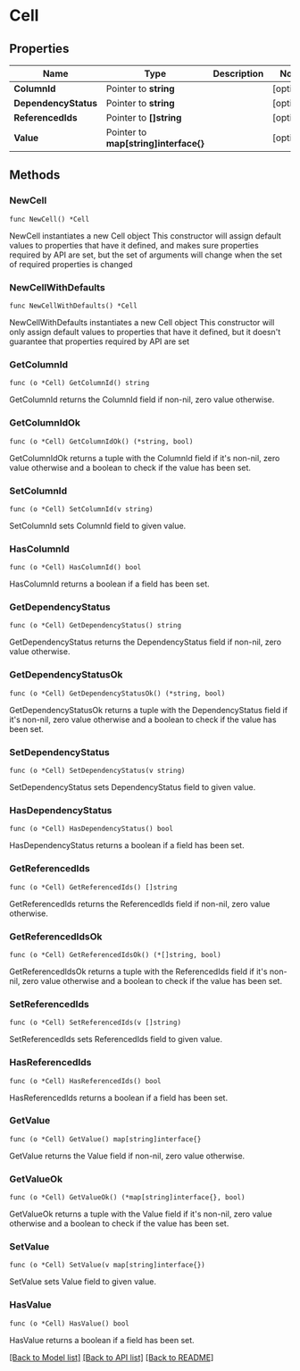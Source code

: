 # Cell

## Properties

Name | Type | Description | Notes
------------ | ------------- | ------------- | -------------
**ColumnId** | Pointer to **string** |  | [optional] 
**DependencyStatus** | Pointer to **string** |  | [optional] 
**ReferencedIds** | Pointer to **[]string** |  | [optional] 
**Value** | Pointer to **map[string]interface{}** |  | [optional] 

## Methods

### NewCell

`func NewCell() *Cell`

NewCell instantiates a new Cell object
This constructor will assign default values to properties that have it defined,
and makes sure properties required by API are set, but the set of arguments
will change when the set of required properties is changed

### NewCellWithDefaults

`func NewCellWithDefaults() *Cell`

NewCellWithDefaults instantiates a new Cell object
This constructor will only assign default values to properties that have it defined,
but it doesn't guarantee that properties required by API are set

### GetColumnId

`func (o *Cell) GetColumnId() string`

GetColumnId returns the ColumnId field if non-nil, zero value otherwise.

### GetColumnIdOk

`func (o *Cell) GetColumnIdOk() (*string, bool)`

GetColumnIdOk returns a tuple with the ColumnId field if it's non-nil, zero value otherwise
and a boolean to check if the value has been set.

### SetColumnId

`func (o *Cell) SetColumnId(v string)`

SetColumnId sets ColumnId field to given value.

### HasColumnId

`func (o *Cell) HasColumnId() bool`

HasColumnId returns a boolean if a field has been set.

### GetDependencyStatus

`func (o *Cell) GetDependencyStatus() string`

GetDependencyStatus returns the DependencyStatus field if non-nil, zero value otherwise.

### GetDependencyStatusOk

`func (o *Cell) GetDependencyStatusOk() (*string, bool)`

GetDependencyStatusOk returns a tuple with the DependencyStatus field if it's non-nil, zero value otherwise
and a boolean to check if the value has been set.

### SetDependencyStatus

`func (o *Cell) SetDependencyStatus(v string)`

SetDependencyStatus sets DependencyStatus field to given value.

### HasDependencyStatus

`func (o *Cell) HasDependencyStatus() bool`

HasDependencyStatus returns a boolean if a field has been set.

### GetReferencedIds

`func (o *Cell) GetReferencedIds() []string`

GetReferencedIds returns the ReferencedIds field if non-nil, zero value otherwise.

### GetReferencedIdsOk

`func (o *Cell) GetReferencedIdsOk() (*[]string, bool)`

GetReferencedIdsOk returns a tuple with the ReferencedIds field if it's non-nil, zero value otherwise
and a boolean to check if the value has been set.

### SetReferencedIds

`func (o *Cell) SetReferencedIds(v []string)`

SetReferencedIds sets ReferencedIds field to given value.

### HasReferencedIds

`func (o *Cell) HasReferencedIds() bool`

HasReferencedIds returns a boolean if a field has been set.

### GetValue

`func (o *Cell) GetValue() map[string]interface{}`

GetValue returns the Value field if non-nil, zero value otherwise.

### GetValueOk

`func (o *Cell) GetValueOk() (*map[string]interface{}, bool)`

GetValueOk returns a tuple with the Value field if it's non-nil, zero value otherwise
and a boolean to check if the value has been set.

### SetValue

`func (o *Cell) SetValue(v map[string]interface{})`

SetValue sets Value field to given value.

### HasValue

`func (o *Cell) HasValue() bool`

HasValue returns a boolean if a field has been set.


[[Back to Model list]](../README.md#documentation-for-models) [[Back to API list]](../README.md#documentation-for-api-endpoints) [[Back to README]](../README.md)


